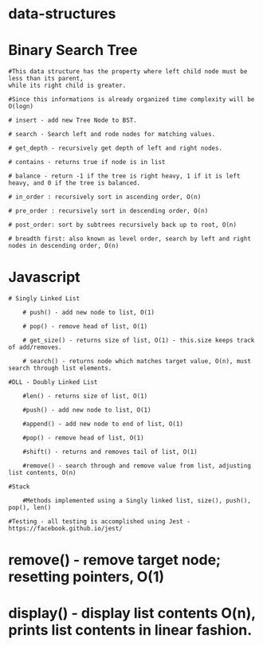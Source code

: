 # data-structures

# Binary Search Tree

    #This data structure has the property where left child node must be less than its parent,
    while its right child is greater. 

    #Since this informations is already organized time complexity will be O(logn)

    # insert - add new Tree Node to BST. 

    # search - Search left and rode nodes for matching values.

    # get_depth - recursively get depth of left and right nodes.

    # contains - returns true if node is in list

    # balance - return -1 if the tree is right heavy, 1 if it is left heavy, and 0 if the tree is balanced.

    # in_order : recursively sort in ascending order, O(n)

    # pre_order : recursively sort in descending order, O(n)

    # post_order: sort by subtrees recursively back up to root, O(n)

    # breadth first: also known as level order, search by left and right nodes in descending order, O(n)



# Javascript

    # Singly Linked List

        # push() - add new node to list, O(1)

        # pop() - remove head of list, O(1)

        # get_size() - returns size of list, O(1) - this.size keeps track of add/removes.

        # search() - returns node which matches target value, O(n), must search through list elements.

    #DLL - Doubly Linked List

        #len() - returns size of list, O(1)

        #push() - add new node to list, O(1)

        #append() - add new node to end of list, O(1)

        #pop() - remove head of list, O(1)

        #shift() - returns and removes tail of list, O(1)

        #remove() - search through and remove value from list, adjusting list contents, O(n)

    #Stack

        #Methods implemented using a Singly linked list, size(), push(), pop(), len()

    #Testing - all testing is accomplished using Jest - https://facebook.github.io/jest/

# remove() - remove target node; resetting pointers, O(1) 

# display() - display list contents O(n), prints list contents in linear fashion.